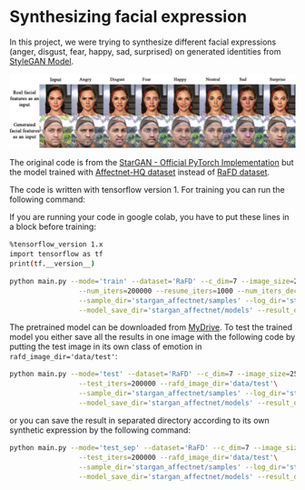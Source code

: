 # Synthesizing facial expression

In this project, we were trying to synthesize different facial expressions (anger, disgust, fear, happy, sad, surprised) on generated identities from [StyleGAN Model](https://github.com/NVlabs/stylegan2.git).

![stargan](https://github.com/sayeh1994/synthesizin_facial_expression/blob/main/images/stargan_affect_output.jpg)

The original code is from the [StarGAN - Official PyTorch Implementation](https://github.com/yunjey/stargan.git) but the model trained with [Affectnet-HQ dataset](https://www.kaggle.com/datasets/tom99763/affectnethq) instead of [RaFD dataset](http://www.socsci.ru.nl:8180/RaFD2/RaFD).

The code is written with tensorflow version 1. For training you can run the following command:

If you are running your code in google colab, you have to put these lines in a block before training:
```bash
%tensorflow_version 1.x
import tensorflow as tf
print(tf.__version__)
```

```bash
python main.py --mode='train' --dataset='RaFD' --c_dim=7 --image_size=256 \
                 --num_iters=200000 --resume_iters=1000 --num_iters_decay=100 --sample_step=1000 --model_save_step=1000 --rafd_image_dir='data/Affectnet-HQ'\
                 --sample_dir='stargan_affectnet/samples' --log_dir='stargan_affectnet/logs' \
                 --model_save_dir='stargan_affectnet/models' --result_dir='stargan_affectnet/results'
```

The pretrained model can be downloaded from [MyDrive](https://drive.google.com/drive/folders/1-3T9AKzD1CSK6UYzcg5xQXUR_Dpyj5zu?usp=sharing).
To test the trained model you either save all the results in one image with the following code by putting the test image in its own class of emotion in `rafd_image_dir='data/test'`:

```bash
python main.py --mode='test' --dataset='RaFD' --c_dim=7 --image_size=256 \
                 --test_iters=200000 --rafd_image_dir='data/test'\
                 --sample_dir='stargan_affectnet/samples' --log_dir='stargan_affectnet/logs' \
                 --model_save_dir='stargan_affectnet/models' --result_dir='stargan_affectnet/results'
```
or you can save the result in separated directory according to its own synthetic expression by the following command:

```bash
python main.py --mode='test_sep' --dataset='RaFD' --c_dim=7 --image_size=256 \
                 --test_iters=200000 --rafd_image_dir='data/test'\
                 --sample_dir='stargan_affectnet/samples' --log_dir='stargan_affectnet/logs' \
                 --model_save_dir='stargan_affectnet/models' --result_dir='stargan_affectnet/results'
```


